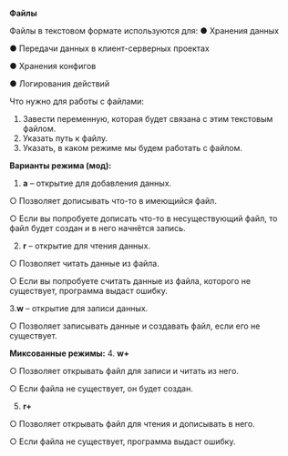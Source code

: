 **Файлы**

Файлы в текстовом формате используются для:
● Хранения данных

● Передачи данных в клиент-серверных проектах

● Хранения конфигов

● Логирования действий

Что нужно для работы с файлами:
1. Завести переменную, которая будет связана с этим текстовым файлом.
2. Указать путь к файлу.
3. Указать, в каком режиме мы будем работать с файлом.

**Варианты режима (мод):**
1. **a** – открытие для добавления данных.

○ Позволяет дописывать что-то в имеющийся файл.

○ Если вы попробуете дописать что-то в несуществующий файл, то файл
будет создан и в него начнётся запись.

2. **r** – открытие для чтения данных.

○ Позволяет читать данные из файла.

○ Если вы попробуете считать данные из файла, которого не существует,
программа выдаст ошибку.

3.**w** – открытие для записи данных.

○ Позволяет записывать данные и создавать файл, если его не существует.

**Миксованные режимы:**
4. **w+**

○ Позволяет открывать файл для записи и читать из него.

○ Если файла не существует, он будет создан.

5. **r+**

○ Позволяет открывать файл для чтения и дописывать в него.

○ Если файла не существует, программа выдаст ошибку.